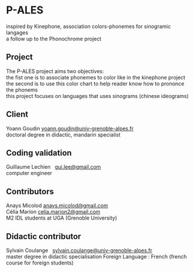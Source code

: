 # P-ALES
inspired by Kinephone, association colors-phonemes for sinogramic langages  
a follow up to the Phonochrome project
## Project
The P-ALES project aims two objectives:  
  the fist one is to associate phonemes to color like in the kinephone project  
  the second is to use this color chart to help reader know how to prononce the phonems  
  this project focuses on languages that uses sinograms (chinese ideograms)  
## Client
Yoann Goudin    yoann.goudin@univ-grenoble-alpes.fr  
doctoral degree in didactic, mandarin specialist
## Coding validation
Guillaume Lechien   gui.lee@gmail.com  
computer engineer
## Contributors
Anays Micolod   anays.micolod@gmail.com  
Célia Marion    celia.marion2@gmail.com  
M2 IDL students at UGA (Grenoble University)
## Didactic contributor
Sylvain Coulange   sylvain.coulange@univ-grenoble-alpes.fr  
master degree in didactic specialisation Foreign Language : French (french course for foreign students)
